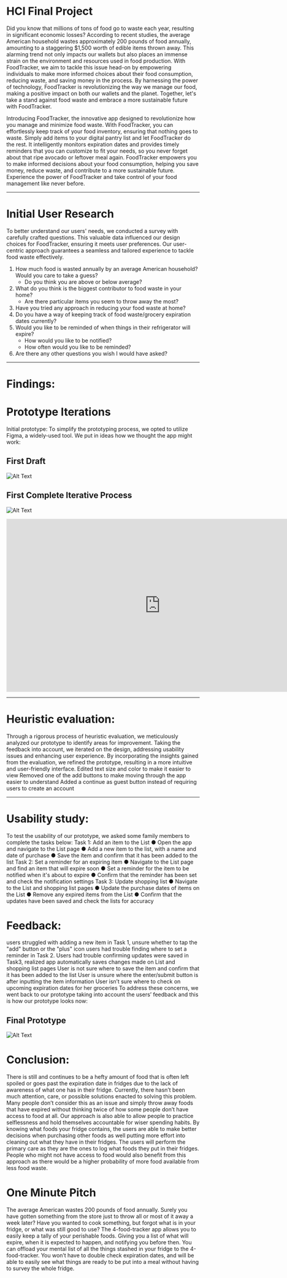 # HCI Final Project

Did you know that millions of tons of food go to waste each year, resulting in significant economic losses? According to recent studies, the average American household wastes approximately 200 pounds of food annually, amounting to a staggering $1,500 worth of edible items thrown away. This alarming trend not only impacts our wallets but also places an immense strain on the environment and resources used in food production. With FoodTracker, we aim to tackle this issue head-on by empowering individuals to make more informed choices about their food consumption, reducing waste, and saving money in the process. By harnessing the power of technology, FoodTracker is revolutionizing the way we manage our food, making a positive impact on both our wallets and the planet. Together, let's take a stand against food waste and embrace a more sustainable future with FoodTracker.

Introducing FoodTracker, the innovative app designed to revolutionize how you manage and minimize food waste. With FoodTracker, you can effortlessly keep track of your food inventory, ensuring that nothing goes to waste. Simply add items to your digital pantry list and let FoodTracker do the rest. It intelligently monitors expiration dates and provides timely reminders that you can customize to fit your needs, so you never forget about that ripe avocado or leftover meal again. FoodTracker empowers you to make informed decisions about your food consumption, helping you save money, reduce waste, and contribute to a more sustainable future. Experience the power of FoodTracker and take control of your food management like never before.

---

# Initial User Research

To better understand our users' needs, we conducted a survey with carefully crafted questions. This valuable data influenced our design choices for FoodTracker, ensuring it meets user preferences. Our user-centric approach guarantees a seamless and tailored experience to tackle food waste effectively.

1. How much food is wasted annually by an average American household? Would you care to take a guess?
   - Do you think you are above or below average?
2. What do you think is the biggest contributor to food waste in your home?
   - Are there particular items you seem to throw away the most?
3. Have you tried any approach in reducing your food waste at home?
4. Do you have a way of keeping track of food waste/grocery expiration dates currently?
5. Would you like to be reminded of when things in their refrigerator will expire?
   - How would you like to be notified?
   - How often would you like to be reminded?
6. Are there any other questions you wish I would have asked?

---

# Findings:
 
# Prototype Iterations

Initial prototype: To simplify the prototyping process, we opted to utilize Figma, a widely-used tool. We put in ideas how we thought the app might work:

## First Draft
![Alt Text](/images/first_step_design.JPG)

## First Complete Iterative Process
![Alt Text](/images/Initial_Design.png)

<iframe style="border: 1px solid rgba(0, 0, 0, 0.1);" width="800" height="450" src="https://www.figma.com/embed?embed_host=share&url=https%3A%2F%2Fwww.figma.com%2Fproto%2FVaGDWg0rDMiSDAAKsmHUPw%2FWireframes%3Ftype%3Ddesign%26node-id%3D28-3520%26scaling%3Dscale-down%26page-id%3D0%253A1%26starting-point-node-id%3D28%253A3520" allowfullscreen></iframe>

---

# Heuristic evaluation:

Through a rigorous process of heuristic evaluation, we meticulously analyzed our prototype to identify areas for improvement. Taking the feedback into account, we iterated on the design, addressing usability issues and enhancing user experience. By incorporating the insights gained from the evaluation, we refined the prototype, resulting in a more intuitive and user-friendly interface.
Edited text size and color to make it easier to view
Removed one of the add buttons to make moving through the app easier to understand
Added a continue as guest button instead of requiring users to create an account

---

# Usability study:

To test the usability of our prototype, we asked some family members to complete the tasks below:
Task 1: Add an item to the List
● Open the app and navigate to the List page
● Add a new item to the list, with a name and date of purchase
● Save the item and confirm that it has been added to the list
Task 2: Set a reminder for an expiring item
● Navigate to the List page and find an item that will expire soon
● Set a reminder for the item to be notified when it's about to expire
● Confirm that the reminder has been set and check the notification settings
Task 3: Update shopping list
● Navigate to the List and shopping list pages
● Update the purchase dates of items on the List
● Remove any expired items from the List
● Confirm that the updates have been saved and check the lists for accuracy

# Feedback:
users struggled with adding a new item in Task 1, unsure whether to tap the "add" button or the "plus" icon
users had trouble finding where to set a reminder in Task 2.
Users had trouble confirming updates were saved in Task3, realized app automatically saves changes made on List and shopping list pages
User is not sure where to save the item and confirm that it has been added to the list
User is unsure where the enter/submit button is after inputting the item information
User isn’t sure where to check on upcoming expiration dates for her groceries
To address these concerns, we went back to our prototype taking into account the users’ feedback and this is how our prototype looks now:

## Final Prototype
![Alt Text](/images/high_fidelity.png)

# Conclusion:

There is still and continues to be a hefty amount of food that is often left spoiled or goes
past the expiration date in fridges due to the lack of awareness of what one has in their fridge.
Currently, there hasn’t been much attention, care, or possible solutions enacted to solving this
problem. Many people don’t consider this as an issue and simply throw away foods that have
expired without thinking twice of how some people don’t have access to food at all. Our
approach is also able to allow people to practice selflessness and hold themselves accountable
for wiser spending habits. By knowing what foods your fridge contains, the users are able to
make better decisions when purchasing other foods as well putting more effort into cleaning
out what they have in their fridges. The users will perform the primary care as they are the ones
to log what foods they put in their fridges. People who might not have access to food would
also benefit from this approach as there would be a higher probability of more food available
from less food waste.

# One Minute Pitch

The average American wastes 200 pounds of food annually. Surely you have gotten something from the store just to throw all or most of it away a week later? Have you wanted to cook something, but forgot what is in your fridge, or what was still good to use? The 4-food-tracker app allows you to easily keep a tally of your perishable foods. Giving you a list of what will expire, when it is expected to happen, and notifying you before then. 
You can offload your mental list of all the things stashed in your fridge to the 4-food-tracker. You won’t have to double check expiration dates, and will be able to easily see what things are ready to be put into a meal without having to survey the whole fridge. 

